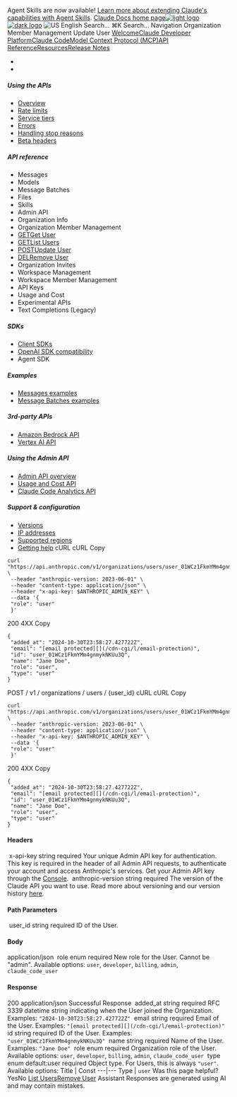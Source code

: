 Agent Skills are now available! [Learn more about extending Claude's capabilities with Agent Skills](/en/docs/agents-and-tools/agent-skills/overview).
[Claude Docs home page![light logo](https://mintcdn.com/anthropic-claude-docs/DcI2Ybid7ZEnFaf0/logo/light.svg?fit=max&auto=format&n=DcI2Ybid7ZEnFaf0&q=85&s=c877c45432515ee69194cb19e9f983a2)![dark logo](https://mintcdn.com/anthropic-claude-docs/DcI2Ybid7ZEnFaf0/logo/dark.svg?fit=max&auto=format&n=DcI2Ybid7ZEnFaf0&q=85&s=f5bb877be0cb3cba86cf6d7c88185216)](/)
![US](https://d3gk2c5xim1je2.cloudfront.net/flags/US.svg)
English
Search...
⌘K
Search...
Navigation
Organization Member Management
Update User
[Welcome](/en/home)[Claude Developer Platform](/en/docs/intro)[Claude Code](/en/docs/claude-code/overview)[Model Context Protocol (MCP)](/en/docs/mcp)[API Reference](/en/api/messages)[Resources](/en/resources/overview)[Release Notes](/en/release-notes/overview)
* [](/en/docs/intro)
* [](/en/api/overview)
##### Using the APIs
 * [Overview](/en/api/overview)
 * [Rate limits](/en/api/rate-limits)
 * [Service tiers](/en/api/service-tiers)
 * [Errors](/en/api/errors)
 * [Handling stop reasons](/en/api/handling-stop-reasons)
 * [Beta headers](/en/api/beta-headers)
##### API reference
 * Messages
 * Models
 * Message Batches
 * Files
 * Skills
 * Admin API
 * Organization Info
 * Organization Member Management
 * [GETGet User](/en/api/admin-api/users/get-user)
 * [GETList Users](/en/api/admin-api/users/list-users)
 * [POSTUpdate User](/en/api/admin-api/users/update-user)
 * [DELRemove User](/en/api/admin-api/users/remove-user)
 * Organization Invites
 * Workspace Management
 * Workspace Member Management
 * API Keys
 * Usage and Cost
 * Experimental APIs
 * Text Completions (Legacy)
##### SDKs
 * [Client SDKs](/en/api/client-sdks)
 * [OpenAI SDK compatibility](/en/api/openai-sdk)
 * Agent SDK
##### Examples
 * [Messages examples](/en/api/messages-examples)
 * [Message Batches examples](/en/api/messages-batch-examples)
##### 3rd-party APIs
 * [Amazon Bedrock API](/en/api/claude-on-amazon-bedrock)
 * [Vertex AI API](/en/api/claude-on-vertex-ai)
##### Using the Admin API
 * [Admin API overview](/en/api/administration-api)
 * [Usage and Cost API](/en/api/usage-cost-api)
 * [Claude Code Analytics API](/en/api/claude-code-analytics-api)
##### Support & configuration
 * [Versions](/en/api/versioning)
 * [IP addresses](/en/api/ip-addresses)
 * [Supported regions](/en/api/supported-regions)
 * [Getting help](/en/api/getting-help)
cURL
cURL
Copy
```
curl "https://api.anthropic.com/v1/organizations/users/user_01WCz1FkmYMm4gnmykNKUu3Q" \
 --header "anthropic-version: 2023-06-01" \
 --header "content-type: application/json" \
 --header "x-api-key: $ANTHROPIC_ADMIN_KEY" \
 --data '{
 "role": "user"
 }'
```
200
4XX
Copy
```
{
 "added_at": "2024-10-30T23:58:27.427722Z",
 "email": "[email protected][](/cdn-cgi/l/email-protection)",
 "id": "user_01WCz1FkmYMm4gnmykNKUu3Q",
 "name": "Jane Doe",
 "role": "user",
 "type": "user"
}
```
POST
/
v1
/
organizations
/
users
/
{user_id}
cURL
cURL
Copy
```
curl "https://api.anthropic.com/v1/organizations/users/user_01WCz1FkmYMm4gnmykNKUu3Q" \
 --header "anthropic-version: 2023-06-01" \
 --header "content-type: application/json" \
 --header "x-api-key: $ANTHROPIC_ADMIN_KEY" \
 --data '{
 "role": "user"
 }'
```
200
4XX
Copy
```
{
 "added_at": "2024-10-30T23:58:27.427722Z",
 "email": "[email protected][](/cdn-cgi/l/email-protection)",
 "id": "user_01WCz1FkmYMm4gnmykNKUu3Q",
 "name": "Jane Doe",
 "role": "user",
 "type": "user"
}
```
#### Headers
[​](#parameter-x-api-key)
x-api-key
string
required
Your unique Admin API key for authentication.
This key is required in the header of all Admin API requests, to authenticate your account and access Anthropic's services. Get your Admin API key through the [Console](https://console.anthropic.com/settings/admin-keys).
[​](#parameter-anthropic-version)
anthropic-version
string
required
The version of the Claude API you want to use.
Read more about versioning and our version history [here](https://docs.claude.com/en/api/versioning).
#### Path Parameters
[​](#parameter-user-id)
user_id
string
required
ID of the User.
#### Body
application/json
[​](#body-role)
role
enum<string>
required
New role for the User. Cannot be "admin".
Available options:
`user`,
`developer`,
`billing`,
`admin`,
`claude_code_user`
#### Response
200
application/json
Successful Response
[​](#response-added-at)
added_at
string<date-time>
required
RFC 3339 datetime string indicating when the User joined the Organization.
Examples:
`"2024-10-30T23:58:27.427722Z"`
[​](#response-email)
email
string
required
Email of the User.
Examples:
`"[email protected][](/cdn-cgi/l/email-protection)"`
[​](#response-id)
id
string
required
ID of the User.
Examples:
`"user_01WCz1FkmYMm4gnmykNKUu3Q"`
[​](#response-name)
name
string
required
Name of the User.
Examples:
`"Jane Doe"`
[​](#response-role)
role
enum<string>
required
Organization role of the User.
Available options:
`user`,
`developer`,
`billing`,
`admin`,
`claude_code_user`
[​](#response-type)
type
enum<string>
default:user
required
Object type.
For Users, this is always `"user"`.
Available options: Title | Const 
---|--- 
Type | `user` 
Was this page helpful?
YesNo
[List Users](/en/api/admin-api/users/list-users)[Remove User](/en/api/admin-api/users/remove-user)
Assistant
Responses are generated using AI and may contain mistakes.